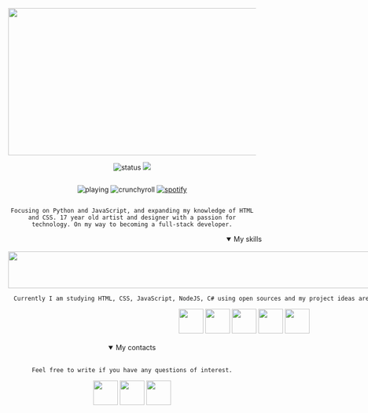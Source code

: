 <div align="center" class="welcome" style="display: flex; flex-flow: column wrap;">
  <img src="https://i.postimg.cc/MpzVGwkh/welcome.png" width="960" height="300"/>

  <img src="https://api.statusbadges.me/badge/status/345556922440876032?simple=true" alt="status"> ![](https://komarev.com/ghpvc/?username=yowori&color=c8bea9)

  <img src="https://api.statusbadges.me/badge/playing/345556922440876032" alt="playing"> <img src="https://api.statusbadges.me/badge/crunchyroll/345556922440876032" alt="crunchyroll"> <a href="https://api.statusbadges.me/openspotify/345556922440876032" target="_blank" rel="noopener"><img src="https://api.statusbadges.me/badge/spotify/345556922440876032" alt="spotify"></a>

```Focusing on Python and JavaScript, and expanding my knowledge of HTML and CSS. 17 year old artist and designer with a passion for technology. On my way to becoming a full-stack developer.```
</div>
<div align="center" class="skills" style="display: flex; flex-flow: column wrap">
  <details open>
	<summary>My skills</summary><br>
  <img src="https://i.postimg.cc/0yZmM4Pr/myskills.png" width="960" height="75"/>
    
  ```Currently I am studying HTML, CSS, JavaScript, NodeJS, C# using open sources and my project ideas are to simplify my daily routine.```
  
  <img src="https://i.postimg.cc/nh6xkFHW/html.png" width="50" height="50"/>
  <img src="https://i.postimg.cc/k4Cd0TRF/css.png" width="50" height="50"/>
  <img src="https://i.postimg.cc/Wzbc3tnd/js.png" width="50" height="50"/> <img src="https://i.postimg.cc/J06VBm6P/nodejs.png" width="50" height="50"/> <img src="https://i.postimg.cc/QxCrZ9CP/csharp.png" width="50" height="50"/>
  <br><br>
</div>

<div align="center" class="contacts" style="display: flex; flex-flow: column wrap">
  <details open>
  <summary>My contacts</summary><br>

  ```Feel free to write if you have any questions of interest.```

  <a href="https://t.me/yowori"><img src="https://i.postimg.cc/NMBWJLZd/tg.png" width="50" height="50"/></a>
  <a href="https://discord.gg/mSYpGPj5Nf"><img src="https://i.postimg.cc/J0dvzx0F/discord.png" width="50" height="50"/></a>
  <a href="https://steamcommunity.com/id/yowori"><img src="https://i.postimg.cc/3JVzMtP4/steam.png" width="50" height="50"/></a>
</div>


